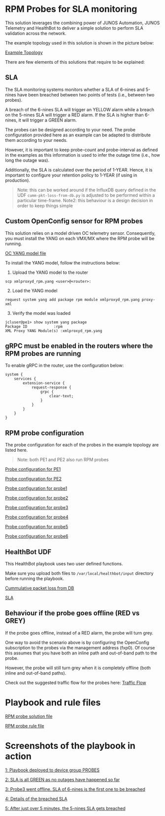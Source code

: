 # RPM Probes for SLA monitoring

This solution leverages the combining power of JUNOS Automation, JUNOS Telemetry and HealthBot to deliver a simple solution to perform SLA validation across the network.

The example topology used in this solution is shown in the picture below:

[Example Topology](pictures/Example_topology.png)

There are few elements of this solutions that require to be explained:


## SLA

The SLA monitoring systems monitors whether a SLA of 6-nines and 5-nines have been breached between two points of tests (i.e., between two probes).

A breach of the 6-nines SLA will trigger an YELLOW alarm while a breach on the 5-nines SLA will trigger a RED alarm. If the SLA is higher than 6-nines, it will trigger a GREEN alarm.

The probes can be designed according to your need. The probe configuration provided here as an example can be adapted to distribute them according to your needs.

However, it is important to keep probe-count and probe-interval as defined in the examples as this information is used to infer the outage time (i.e., how long the outage was).

Additionally, the SLA is calculated over the period of 1-YEAR. Hence, it is important to configure your retention policy to 1-YEAR (if using in production).

> Note: this can be worked around if the InfluxDB query defined in the UDF `cumm-pkt-loss-from-db.py` is adjusted to be performed within a particular time-frame.
> Note2: this behaviour is a design decision in order to keep things simple


## Custom OpenConfig sensor for RPM probes

This solution relies on a model driven OC telemetry sensor. Consequently, you must install the YANG on each VMX/MX where the RPM probe will be running.

[OC YANG model file](oc_yang_model/xmlproxyd_rpm.yang)

To install the YANG model, follow the instructions below:

1) Upload the YANG model to the router

```
scp xmlproxyd_rpm.yang <user>@<router>:
```

2) Load the YANG model

```
request system yang add package rpm module xmlproxyd_rpm.yang proxy-xml
```

3) Verify the model was loaded

```
jcluser@pe1> show system yang package
Package ID            :rpm
XML Proxy YANG Module(s) :xmlproxyd_rpm.yang
```


## gRPC must be enabled in the routers where the RPM probes are running

To enable gRPC in the router, use the configuration below:

```
system {
    services {
        extension-service {
            request-response {
                grpc {
                    clear-text;
                }
            }
        }
    }
}
```


## RPM probe configuration

The probe configuration for each of the probes in the example topology are listed here.

> Note: both PE1 and PE2 also run RPM probes

[Probe configuration for PE1](probes_configuration/pe1.cnf)

[Probe configuration for PE2](probes_configuration/pe2.cnf)

[Probe configuration for probe1](probes_configuration/probe1.cnf)

[Probe configuration for probe2](probes_configuration/probe2.cnf)

[Probe configuration for probe3](probes_configuration/probe3.cnf)

[Probe configuration for probe4](probes_configuration/probe4.cnf)

[Probe configuration for probe5](probes_configuration/probe5.cnf)

[Probe configuration for probe6](probes_configuration/probe6.cnf)


## HealthBot UDF

This HealthBot playbook uses two user defined functions. 

Make sure you upload both files to `/var/local/healthbot/input` directory before running the playbook.

[Cummulative packet loss from DB](udf/cumm-pkt-loss-from-db.py)

[SLA](udf/sla.py)


## Behaviour if the probe goes offline (RED vs GREY)

If the probe goes offline, instead of a RED alarm, the probe will turn grey. 

One way to avoid the scenario above is by configuring the OpenConfig subscription to the probes via the management address (fxp0).
Of course this assumes that you have both an inline path and out-of-band path to the probe.

However, the probe will still turn grey when it is completely offline (both inline and out-of-band paths).

Check out the suggested traffic flow for the probes here: [Traffic Flow](pictures/6.Topology_traffic_flow.png)



# Playbook and rule files

[RPM probe solution file](rpm-probe-playbook.cnf)

[RPM probe rule file](rpm-probe-rule.cnf)


# Screenshots of the playbook in action

[1: Playbook deployed to device group PROBES](pictures/1.Playbook-deployed-to-PROBES-device-group.png)

[2: SLA is all GREEN as no outages have happened so far](pictures/2.SLA_is_all_green_as_no_outages_have_occurred.png)

[3: Probe3 went offline. SLA of 6-nines is the first one to be breached](pictures/3.Probe3_went_offline_first_SLA_to_breach_is_6_nines.png)

[4: Details of the breached SLA](pictures/4.Details_of_the_SLA_breach.png)

[5: After just over 5 minutes, the 5-nines SLA gets breached](pictures/5.After_just_over_5_minutes_the_5_nines_SLA_gets_breached.png)


